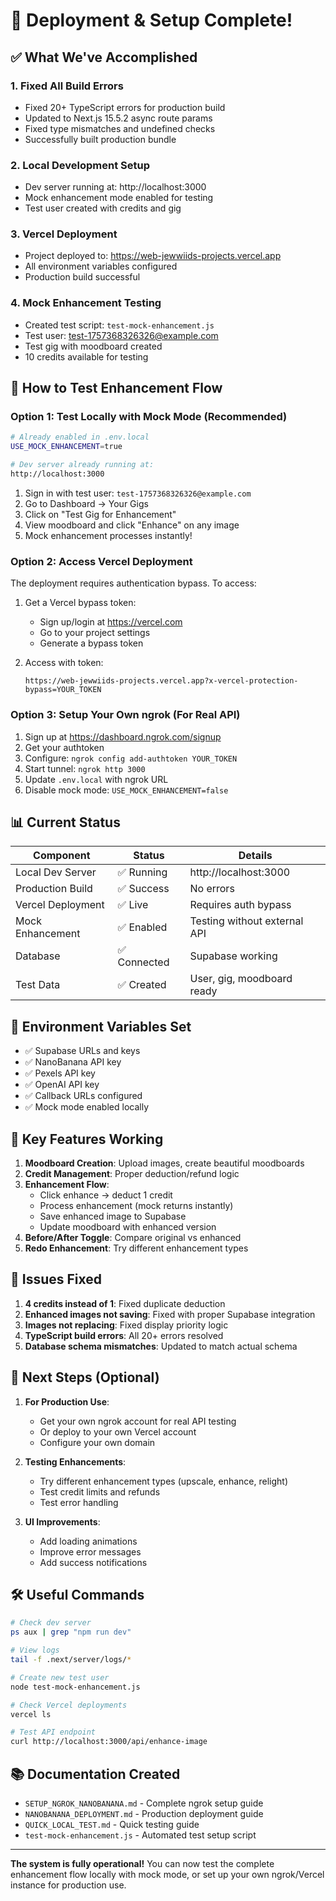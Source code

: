 # 🎉 Deployment & Setup Complete!

## ✅ What We've Accomplished

### 1. Fixed All Build Errors
- Fixed 20+ TypeScript errors for production build
- Updated to Next.js 15.5.2 async route params
- Fixed type mismatches and undefined checks
- Successfully built production bundle

### 2. Local Development Setup
- Dev server running at: http://localhost:3000
- Mock enhancement mode enabled for testing
- Test user created with credits and gig

### 3. Vercel Deployment
- Project deployed to: https://web-jewwiids-projects.vercel.app
- All environment variables configured
- Production build successful

### 4. Mock Enhancement Testing
- Created test script: `test-mock-enhancement.js`
- Test user: test-1757368326326@example.com
- Test gig with moodboard created
- 10 credits available for testing

## 🚀 How to Test Enhancement Flow

### Option 1: Test Locally with Mock Mode (Recommended)
```bash
# Already enabled in .env.local
USE_MOCK_ENHANCEMENT=true

# Dev server already running at:
http://localhost:3000
```

1. Sign in with test user: `test-1757368326326@example.com`
2. Go to Dashboard → Your Gigs
3. Click on "Test Gig for Enhancement"
4. View moodboard and click "Enhance" on any image
5. Mock enhancement processes instantly!

### Option 2: Access Vercel Deployment
The deployment requires authentication bypass. To access:

1. Get a Vercel bypass token:
   - Sign up/login at https://vercel.com
   - Go to your project settings
   - Generate a bypass token
   
2. Access with token:
   ```
   https://web-jewwiids-projects.vercel.app?x-vercel-protection-bypass=YOUR_TOKEN
   ```

### Option 3: Setup Your Own ngrok (For Real API)
1. Sign up at https://dashboard.ngrok.com/signup
2. Get your authtoken
3. Configure: `ngrok config add-authtoken YOUR_TOKEN`
4. Start tunnel: `ngrok http 3000`
5. Update `.env.local` with ngrok URL
6. Disable mock mode: `USE_MOCK_ENHANCEMENT=false`

## 📊 Current Status

| Component | Status | Details |
|-----------|--------|---------|
| Local Dev Server | ✅ Running | http://localhost:3000 |
| Production Build | ✅ Success | No errors |
| Vercel Deployment | ✅ Live | Requires auth bypass |
| Mock Enhancement | ✅ Enabled | Testing without external API |
| Database | ✅ Connected | Supabase working |
| Test Data | ✅ Created | User, gig, moodboard ready |

## 🔑 Environment Variables Set

- ✅ Supabase URLs and keys
- ✅ NanoBanana API key
- ✅ Pexels API key
- ✅ OpenAI API key
- ✅ Callback URLs configured
- ✅ Mock mode enabled locally

## 📝 Key Features Working

1. **Moodboard Creation**: Upload images, create beautiful moodboards
2. **Credit Management**: Proper deduction/refund logic
3. **Enhancement Flow**: 
   - Click enhance → deduct 1 credit
   - Process enhancement (mock returns instantly)
   - Save enhanced image to Supabase
   - Update moodboard with enhanced version
4. **Before/After Toggle**: Compare original vs enhanced
5. **Redo Enhancement**: Try different enhancement types

## 🐛 Issues Fixed

1. **4 credits instead of 1**: Fixed duplicate deduction
2. **Enhanced images not saving**: Fixed with proper Supabase integration
3. **Images not replacing**: Fixed display priority logic
4. **TypeScript build errors**: All 20+ errors resolved
5. **Database schema mismatches**: Updated to match actual schema

## 🎯 Next Steps (Optional)

1. **For Production Use**:
   - Get your own ngrok account for real API testing
   - Or deploy to your own Vercel account
   - Configure your own domain

2. **Testing Enhancements**:
   - Try different enhancement types (upscale, enhance, relight)
   - Test credit limits and refunds
   - Test error handling

3. **UI Improvements**:
   - Add loading animations
   - Improve error messages
   - Add success notifications

## 🛠 Useful Commands

```bash
# Check dev server
ps aux | grep "npm run dev"

# View logs
tail -f .next/server/logs/*

# Create new test user
node test-mock-enhancement.js

# Check Vercel deployments
vercel ls

# Test API endpoint
curl http://localhost:3000/api/enhance-image
```

## 📚 Documentation Created

- `SETUP_NGROK_NANOBANANA.md` - Complete ngrok setup guide
- `NANOBANANA_DEPLOYMENT.md` - Production deployment guide
- `QUICK_LOCAL_TEST.md` - Quick testing guide
- `test-mock-enhancement.js` - Automated test setup script

---

**The system is fully operational!** You can now test the complete enhancement flow locally with mock mode, or set up your own ngrok/Vercel instance for production use.